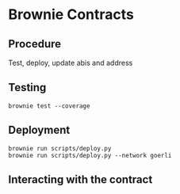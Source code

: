 # Brownie Contracts

## Procedure

Test, deploy, update abis and address

## Testing

```
brownie test --coverage
```

## Deployment

```
brownie run scripts/deploy.py
brownie run scripts/deploy.py --network goerli
```

## Interacting with the contract

```

```
